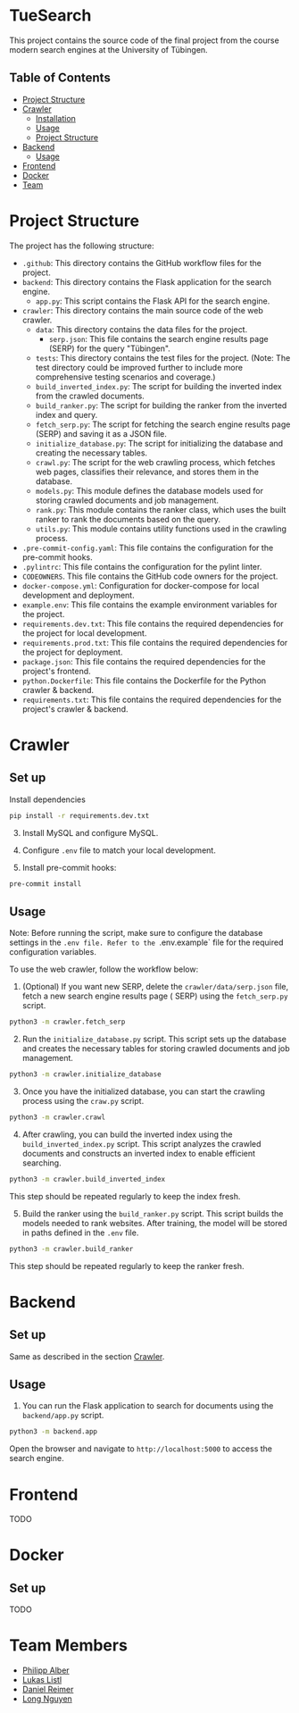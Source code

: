 # TueSearch

This project contains the source code of the final project from the course modern search engines at the University of
Tübingen.

## Table of Contents

- [Project Structure](#project-structure)
- [Crawler](#crawler)
    - [Installation](#installation)
    - [Usage](#usage)
    - [Project Structure](#project-structure)
- [Backend](#backend)
    - [Usage](#usage)
- [Frontend](#frontend)
- [Docker](#docker)
- [Team](#team)

# Project Structure

The project has the following structure:

- `.github`: This directory contains the GitHub workflow files for the project.
- `backend`: This directory contains the Flask application for the search engine.
    - `app.py`: This script contains the Flask API for the search engine.
- `crawler`: This directory contains the main source code of the web crawler.
    - `data`: This directory contains the data files for the project.
        - `serp.json`: This file contains the search engine results page (SERP) for the query "Tübingen".
    - `tests`: This directory contains the test files for the project. (Note: The test directory could be improved
      further
      to include more comprehensive testing scenarios and coverage.)
    - `build_inverted_index.py`: The script for building the inverted index from the crawled documents.
    - `build_ranker.py`: The script for building the ranker from the inverted index and query.
    - `fetch_serp.py`: The script for fetching the search engine results page (SERP) and saving it as a JSON file.
    - `initialize_database.py`: The script for initializing the database and creating the necessary tables.
    - `crawl.py`: The script for the web crawling process, which fetches web pages, classifies their relevance, and
      stores them in the database.
    - `models.py`: This module defines the database models used for storing crawled documents and job management.
    - `rank.py`: This module contains the ranker class, which uses the built ranker to rank the documents based on the
      query.
    - `utils.py`: This module contains utility functions used in the crawling process.
- `.pre-commit-config.yaml`: This file contains the configuration for the pre-commit hooks.
- `.pylintrc`: This file contains the configuration for the pylint linter.
- `CODEOWNERS`. This file contains the GitHub code owners for the project.
- `docker-compose.yml`: Configuration for docker-compose for local development and deployment.
- `example.env`: This file contains the example environment variables for the project.
- `requirements.dev.txt`: This file contains the required dependencies for the project for local development.
- `requirements.prod.txt`: This file contains the required dependencies for the project for deployment.
- `package.json`: This file contains the required dependencies for the project's frontend.
- `python.Dockerfile`: This file contains the Dockerfile for the Python crawler & backend.
- `requirements.txt`: This file contains the required dependencies for the project's crawler & backend.

# Crawler

## Set up

Install dependencies

```bash
pip install -r requirements.dev.txt
```

3. Install MySQL and configure MySQL.

4. Configure `.env` file to match your local development.

6. Install pre-commit hooks:

```bash
pre-commit install
```

## Usage

Note: Before running the script, make sure to configure the database settings in the `.env file.
Refer to the `.env.example` file for the required configuration variables.

To use the web crawler, follow the workflow below:

1. (Optional) If you want new SERP, delete the `crawler/data/serp.json` file, fetch a new search engine results page (
   SERP) using
   the `fetch_serp.py` script.

```bash
python3 -m crawler.fetch_serp
```

2. Run the `initialize_database.py` script. This script sets up the database
   and creates the necessary tables for storing crawled documents and job management.

```bash
python3 -m crawler.initialize_database
```

3. Once you have the initialized database, you can start the crawling process using the `craw.py` script.

```bash
python3 -m crawler.crawl
```

4. After crawling, you can build the inverted index using the `build_inverted_index.py` script. This script analyzes
   the crawled documents and constructs an inverted index to enable efficient searching.

```bash
python3 -m crawler.build_inverted_index
```

This step should be repeated regularly to keep the index fresh.

5. Build the ranker using the `build_ranker.py` script.
   This script builds the models needed to rank websites. After training, the model
   will be stored in paths defined in the `.env` file.

```bash
python3 -m crawler.build_ranker
```

This step should be repeated regularly to keep the ranker fresh.

# Backend

## Set up

Same as described in the section [Crawler](#crawler).

## Usage

1. You can run the Flask application to search for documents using the `backend/app.py` script.

```bash
python3 -m backend.app
```

Open the browser and navigate to `http://localhost:5000` to access the search engine.

# Frontend

TODO

# Docker

## Set up

TODO

# Team Members

- [Philipp Alber]()
- [Lukas Listl]()
- [Daniel Reimer]()
- [Long Nguyen]()